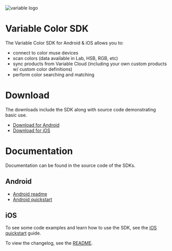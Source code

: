 ![variable logo](https://s3.amazonaws.com/colorcloud.io/media/variable-logo-dark-grey-256.png)

# Variable Color SDK

The Variable Color SDK for Android & iOS allows you to:

- connect to color muse devices
- scan colors (data available in Lab, HSB, RGB, etc)
- sync products from Variable Cloud (including your own custom products w/ custom color definitions)
- perform color searching and matching

# Download

The downloads include the SDK along with source code demonstrating basic use.

- [Download for Android](https://bitbucket.org/variablecolor/sdk/raw/master/downloads/variable-color-android-latest.zip)
- [Download for iOS](https://bitbucket.org/variablecolor/sdk/raw/master/downloads/variable-color-ios-latest.zip)

# Documentation

Documentation can be found in the source code of the SDKs.

## Android

- [Android readme](docs/android-readme.md)
- [Android quickstart](docs/android-quickstart.md)

## iOS

To see some code examples and learn how to use the SDK, see the [iOS quickstart](docs/ios-quickstart.md) guide.

To view the changelog, see the [README](docs/ios-readme.md).
